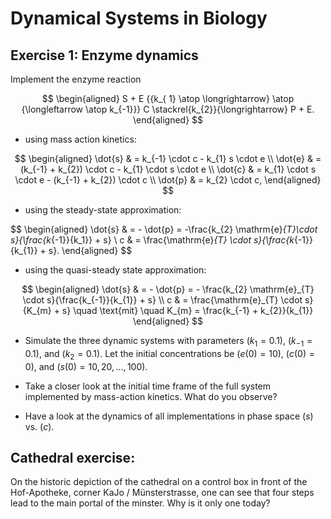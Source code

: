 Dynamical Systems in Biology 
============================


Exercise 1: Enzyme dynamics
---------------------------

Implement the enzyme reaction

$$
\begin{aligned} 
S + E 
{{k_{ 1} \atop \longrightarrow} \atop {\longleftarrow \atop k_{-1}}} 
C \stackrel{k_{2}}{\longrightarrow} 
P + E. 
\end{aligned} 
$$

-   using mass action kinetics:

$$ 
\begin{aligned} 
\dot{s} & = k_{-1} \cdot c - k_{1} s \cdot e \\ 
\dot{e} & = (k_{-1} + k_{2}) \cdot c - k_{1} \cdot s \cdot e \\ 
\dot{c} & = k_{1} \cdot s \cdot e - (k_{-1} + k_{2}) \cdot c \\ 
\dot{p} & = k_{2} \cdot c, 
\end{aligned}
$$

-   using the steady-state approximation:

$$ 
\begin{aligned} 
\dot{s} & = - \dot{p} = -\frac{k_{2} \mathrm{e}_{T}\cdot s}{\frac{k_{-1}}{k_1}} + s} \\ 
c & = \frac{\mathrm{e}_{T} \cdot s}{\frac{k_{-1}}{k_{1}} + s}. 
\end{aligned} 
$$

-   using the quasi-steady state approximation:

$$ 
\begin{aligned} 
\dot{s} & = - \dot{p} = - \frac{k_{2} \mathrm{e}_{T} \cdot s}{\frac{k_{-1}}{k_{1}} + s} \\ 
c & = \frac{\mathrm{e}_{T} \cdot s}{K_{m} + s} \quad \text{mit} \quad K_{m} = \frac{k_{-1} + k_{2}}{k_{1}} 
\end{aligned}
$$

-   Simulate the three dynamic systems with parameters $(k_1 = 0.1)$, $(k_{-1} = 0.1)$, and 
    $(k_2 = 0.1)$. Let the initial concentrations be 
    $(e(0) = 10)$, $(c(0) = 0)$, and 
    $(s(0) = 10, 20, ..., 100)$. 

-   Take a closer look at the initial time frame of the full system
    implemented by mass-action kinetics. What do you observe?

-   Have a look at the dynamics of all implementations in phase space
    $(s)$ vs. $(c)$.


Cathedral exercise:
-------------------

On the historic depiction of the cathedral on a control box in front of
the Hof-Apotheke, corner KaJo / Münsterstrasse, one can see that four
steps lead to the main portal of the minster. Why is it only one today?

